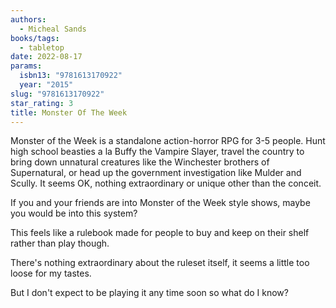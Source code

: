 ```yaml
---
authors:
  - Micheal Sands
books/tags:
  - tabletop
date: 2022-08-17
params:
  isbn13: "9781613170922"
  year: "2015"
slug: "9781613170922"
star_rating: 3
title: Monster Of The Week
---
```


Monster of the Week is a standalone action-horror RPG for 3-5 people. Hunt high school beasties a la Buffy the Vampire Slayer, travel the country to bring down unnatural creatures like the Winchester brothers of Supernatural, or head up the government investigation like Mulder and Scully. It seems OK, nothing extraordinary or unique other than the conceit.

<!--more-->

If you and your friends are into Monster of the Week style shows, maybe you would be into this system?

This feels like a rulebook made for people to buy and keep on their shelf rather than play though.

There's nothing extraordinary about the ruleset itself, it seems a little too loose for my tastes.

But I don't expect to be playing it any time soon so what do I know?
